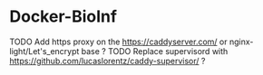 # Docker-BioInf

TODO  Add https proxy on the https://caddyserver.com/  or nginx-light/Let's_encrypt base ?
TODO  Replace supervisord with https://github.com/lucaslorentz/caddy-supervisor/ ?
